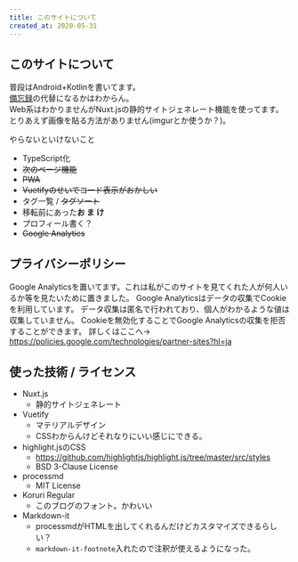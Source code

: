 ```yaml
---
title: このサイトについて
created_at: 2020-05-31
---
```

## このサイトについて
普段はAndroid+Kotlinを書いてます。  
[備忘録](https://takusan23.github.io/Bibouroku/)の代替になるかはわからん。  
Web系はわかりませんがNuxt.jsの静的サイトジェネレート機能を使ってます。  
とりあえず画像を貼る方法がありません(imgurとか使うか？)。  

やらないといけないこと
- TypeScript化
- ~~次のページ機能~~
- ~~PWA~~
- ~~Vuetifyのせいでコード表示がおかしい~~
- タグ一覧 / ~~タグソート~~
- 移転前にあった**お ま け**
- プロフィール書く？
- ~~Google Analytics~~

## プライバシーポリシー

Google Analyticsを置いてます。これは私がこのサイトを見てくれた人が何人いるか等を見たいために置きました。
Google Analyticsはデータの収集でCookieを利用しています。
データ収集は匿名で行われており、個人がわかるような値は収集していません。
Cookieを無効化することでGoogle Analyticsの収集を拒否することができます。
詳しくはここへ→ https://policies.google.com/technologies/partner-sites?hl=ja



## 使った技術 / ライセンス
- Nuxt.js
    - 静的サイトジェネレート
- Vuetify
    - マテリアルデザイン
    - CSSわからんけどそれなりにいい感じにできる。    
- highlight.jsのCSS
    - https://github.com/highlightjs/highlight.js/tree/master/src/styles
    - BSD 3-Clause License
- processmd
    - MIT License
- Koruri Regular
    - このブログのフォント。かわいい
- Markdown-it
    - processmdがHTMLを出してくれるんだけどカスタマイズできるらしい？
    - `markdown-it-footnote`入れたので注釈が使えるようになった。